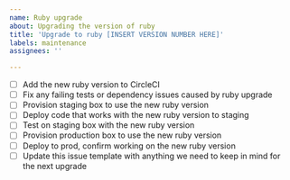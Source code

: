 ```yaml
---
name: Ruby upgrade
about: Upgrading the version of ruby
title: 'Upgrade to ruby [INSERT VERSION NUMBER HERE]'
labels: maintenance
assignees: ''

---
```


- [ ] Add the new ruby version to CircleCI
- [ ] Fix any failing tests or dependency issues caused by ruby upgrade
- [ ] Provision staging box to use the new ruby version
- [ ] Deploy code that works with the new ruby version to staging
- [ ] Test on staging box with the new ruby version
- [ ] Provision production box to use the new ruby version
- [ ] Deploy to prod, confirm working on the new ruby version
- [ ] Update this issue template with anything we need to keep in mind for the next upgrade
